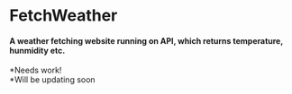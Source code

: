 # FetchWeather


#### A weather fetching website running on API, which returns temperature, hunmidity etc. <br>
*Needs work!<br>
*Will be updating soon

